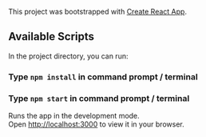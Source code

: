 
This project was bootstrapped with [Create React App](https://github.com/facebook/create-react-app).

## Available Scripts

In the project directory, you can run:
### Type `npm install` in command prompt / terminal

### Type `npm start` in command prompt / terminal

Runs the app in the development mode.\
Open [http://localhost:3000](http://localhost:3000) to view it in your browser.


